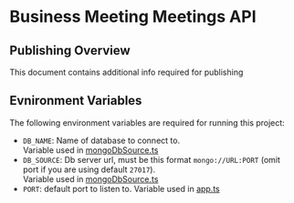 # Business Meeting Meetings API

## Publishing Overview

This document contains additional info required for publishing

## Evnironment Variables

The following environment variables are required for running this project:

- `DB_NAME`: Name of database to connect to. \
  Variable used in [mongoDbSource.ts](https://github.com/SudoDevOSS/business-meeting-meetings-api/blob/master/src/data/source/mongoDbSource.ts)
- `DB_SOURCE`: Db server url, must be this format `mongo://URL:PORT` (omit port if you are using default `27017`).\
  Variable used in [mongoDbSource.ts](https://github.com/SudoDevOSS/business-meeting-meetings-api/blob/master/src/data/source/mongoDbSource.ts)
- `PORT`: default port to listen to. Variable used in [app.ts](https://github.com/SudoDevOSS/business-meeting-meetings-api/blob/master/app.ts)
